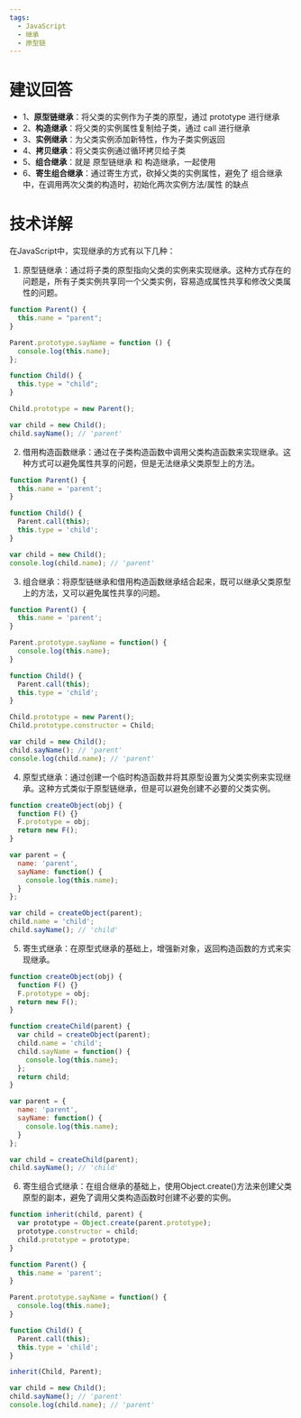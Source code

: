 ```yaml
---
tags:
  - JavaScript
  - 继承
  - 原型链
---
```

# 建议回答

- 1、**原型链继承**：将父类的实例作为子类的原型，通过 prototype 进行继承
- 2、**构造继承**：将父类的实例属性复制给子类，通过 call 进行继承
- 3、**实例继承**：为父类实例添加新特性，作为子类实例返回
- 4、**拷贝继承**：将父类实例通过循环拷贝给子类
- 5、**组合继承**：就是 原型链继承 和 构造继承，一起使用
- 6、**寄生组合继承**：通过寄生方式，砍掉父类的实例属性，避免了 组合继承中，在调用两次父类的构造时，初始化两次实例方法/属性 的缺点

# 技术详解

在JavaScript中，实现继承的方式有以下几种：

1. 原型链继承：通过将子类的原型指向父类的实例来实现继承。这种方式存在的问题是，所有子类实例共享同一个父类实例，容易造成属性共享和修改父类属性的问题。
```js
function Parent() {
  this.name = "parent";
}

Parent.prototype.sayName = function () {
  console.log(this.name);
};

function Child() {
  this.type = "child";
}

Child.prototype = new Parent();

var child = new Child();
child.sayName(); // 'parent'
```

2. 借用构造函数继承：通过在子类构造函数中调用父类构造函数来实现继承。这种方式可以避免属性共享的问题，但是无法继承父类原型上的方法。
```js
function Parent() {
  this.name = 'parent';
}

function Child() {
  Parent.call(this);
  this.type = 'child';
}

var child = new Child();
console.log(child.name); // 'parent'
```

3. 组合继承：将原型链继承和借用构造函数继承结合起来，既可以继承父类原型上的方法，又可以避免属性共享的问题。
```js
function Parent() {
  this.name = 'parent';
}

Parent.prototype.sayName = function() {
  console.log(this.name);
}

function Child() {
  Parent.call(this);
  this.type = 'child';
}

Child.prototype = new Parent();
Child.prototype.constructor = Child;

var child = new Child();
child.sayName(); // 'parent'
console.log(child.name); // 'parent'
```

4. 原型式继承：通过创建一个临时构造函数并将其原型设置为父类实例来实现继承。这种方式类似于原型链继承，但是可以避免创建不必要的父类实例。
```js
function createObject(obj) {
  function F() {}
  F.prototype = obj;
  return new F();
}

var parent = {
  name: 'parent',
  sayName: function() {
    console.log(this.name);
  }
};

var child = createObject(parent);
child.name = 'child';
child.sayName(); // 'child'
```

5. 寄生式继承：在原型式继承的基础上，增强新对象，返回构造函数的方式来实现继承。
```js
function createObject(obj) {
  function F() {}
  F.prototype = obj;
  return new F();
}

function createChild(parent) {
  var child = createObject(parent);
  child.name = 'child';
  child.sayName = function() {
    console.log(this.name);
  };
  return child;
}

var parent = {
  name: 'parent',
  sayName: function() {
    console.log(this.name);
  }
};

var child = createChild(parent);
child.sayName(); // 'child'
```

6. 寄生组合式继承：在组合继承的基础上，使用Object.create()方法来创建父类原型的副本，避免了调用父类构造函数时创建不必要的实例。
```js
function inherit(child, parent) {
  var prototype = Object.create(parent.prototype);
  prototype.constructor = child;
  child.prototype = prototype;
}

function Parent() {
  this.name = 'parent';
}

Parent.prototype.sayName = function() {
  console.log(this.name);
}

function Child() {
  Parent.call(this);
  this.type = 'child';
}

inherit(Child, Parent);

var child = new Child();
child.sayName(); // 'parent'
console.log(child.name); // 'parent'
```

